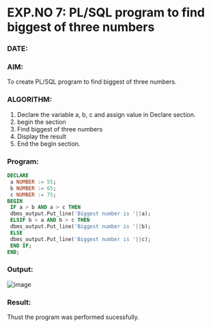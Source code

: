 # EXP.NO 7: PL/SQL program to find biggest of three numbers
### DATE: 
### AIM: 
To create PL/SQL program to find biggest of three numbers.

### ALGORITHM:
1. Declare the variable a, b, c and assign value in Declare section.
2. begin the section
3. Find biggest of three numbers 
4. Display the result 
5. End the begin section.

### Program:
```sql
DECLARE
 a NUMBER := 55;
 b NUMBER := 65;
 c NUMBER := 75;
BEGIN
 IF a > b AND a > c THEN
 dbms_output.Put_line('Biggest number is '||a);
 ELSIF b > a AND b > c THEN
 dbms_output.Put_line('Biggest number is '||b);
 ELSE
 dbms_output.Put_line('Biggest number is '||c);
 END IF;
END;
```
### Output:

![image](https://github.com/Kayalvizhi02/DBMS/assets/75413726/9ff53321-0c19-4800-a11f-47d944875a00)


### Result:
Thust the program was performed sucessfully.
